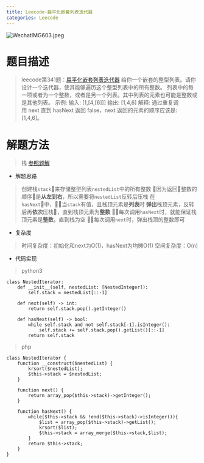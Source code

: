 ```yaml
---
title: Leecode-扁平化嵌套列表迭代器
categories: Leecode
---
```

![WechatIMG603.jpeg](https://upload-images.jianshu.io/upload_images/15325592-c2fdfaaedec4ed81.jpeg?imageMogr2/auto-orient/strip%7CimageView2/2/w/1240)
<!-- more -->

#  题目描述

> leecode第341题：[扁平化嵌套列表迭代器](https://leetcode-cn.com/problems/flatten-nested-list-iterator/)
给你一个嵌套的整型列表。请你设计一个迭代器，使其能够遍历这个整型列表中的所有整数。
列表中的每一项或者为一个整数，或者是另一个列表。其中列表的元素也可能是整数或是其他列表。
示例:
输入: [1,[4,[6]]]
输出: [1,4,6]
解释: 通过重复调用 next 直到 hasNext 返回 false，next 返回的元素的顺序应该是: [1,4,6]。

#  解题方法

> 栈
[参照题解](https://leetcode-cn.com/problems/flatten-nested-list-iterator/solution/python-zhan-dai-ma-jian-dan-yi-li-jie-by-hsyv5897/)

- 解题思路

> 创建栈`stack`来存储整型列表`nestedList`中的所有整数
因为返回整数的顺序是**从左到右**，所以需要将`nestedList`反转后压栈
在`hasNext`中，当`stack`有值，且栈顶元素是**列表**时
**弹出**栈顶元素，反转后再**依次**压栈，直到栈顶元素为**整数**
每次调用`hasNext`时，就能保证栈顶元素是**整数**，直到栈为空
每次调用`next`时，弹出栈顶的整数即可

- 复杂度

> 时间复杂度：初始化和next为O(1)，hasNext为均摊O(1)
空间复杂度：O(n)

- 代码实现

> python3

```
class NestedIterator:
    def __init__(self, nestedList: [NestedInteger]):
        self.stack = nestedList[::-1]
    
    def next(self) -> int:
        return self.stack.pop().getInteger()
    
    def hasNext(self) -> bool:
        while self.stack and not self.stack[-1].isInteger():
            self.stack += self.stack.pop().getList()[::-1]
        return self.stack
```

> php

```
class NestedIterator {
    function __construct($nestedList) {
        krsort($nestedList);
        $this->stack = $nestedList;
    }  
    
    function next() {
        return array_pop($this->stack)->getInteger();
    }
    
    function hasNext() {
        while($this->stack && !end($this->stack)->isInteger()){
            $list = array_pop($this->stack)->getList();
            krsort($list);
            $this->stack = array_merge($this->stack,$list);
        }
        return $this->stack;
    }
}
```
